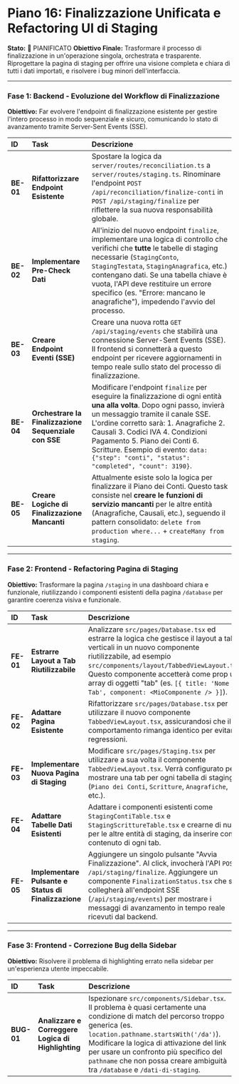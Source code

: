 # Piano 16: Finalizzazione Unificata e Refactoring UI di Staging

**Stato:** 📝 PIANIFICATO
**Obiettivo Finale:** Trasformare il processo di finalizzazione in un'operazione singola, orchestrata e trasparente. Riprogettare la pagina di staging per offrire una visione completa e chiara di tutti i dati importati, e risolvere i bug minori dell'interfaccia.

---

### **Fase 1: Backend - Evoluzione del Workflow di Finalizzazione**
**Obiettivo:** Far evolvere l'endpoint di finalizzazione esistente per gestire l'intero processo in modo sequenziale e sicuro, comunicando lo stato di avanzamento tramite Server-Sent Events (SSE).

| ID | Task | Descrizione |
| :-- | :--- | :--- |
| **BE-01**| **Rifattorizzare Endpoint Esistente** | Spostare la logica da `server/routes/reconciliation.ts` a `server/routes/staging.ts`. Rinominare l'endpoint `POST /api/reconciliation/finalize-conti` in `POST /api/staging/finalize` per riflettere la sua nuova responsabilità globale. |
| **BE-02**| **Implementare Pre-Check Dati** | All'inizio del nuovo endpoint `finalize`, implementare una logica di controllo che verifichi che **tutte** le tabelle di staging necessarie (`StagingConto`, `StagingTestata`, `StagingAnagrafica`, etc.) contengano dati. Se una tabella chiave è vuota, l'API deve restituire un errore specifico (es. "Errore: mancano le anagrafiche"), impedendo l'avvio del processo. |
| **BE-03**| **Creare Endpoint Eventi (SSE)** | Creare una nuova rotta `GET /api/staging/events` che stabilirà una connessione Server-Sent Events (SSE). Il frontend si connetterà a questo endpoint per ricevere aggiornamenti in tempo reale sullo stato del processo di finalizzazione. |
| **BE-04**| **Orchestrare la Finalizzazione Sequenziale con SSE** | Modificare l'endpoint `finalize` per eseguire la finalizzazione di ogni entità **una alla volta**. Dopo ogni passo, invierà un messaggio tramite il canale SSE. L'ordine corretto sarà: 1. Anagrafiche 2. Causali 3. Codici IVA 4. Condizioni Pagamento 5. Piano dei Conti 6. Scritture. Esempio di evento: `data: {"step": "conti", "status": "completed", "count": 3190}`. |
| **BE-05**| **Creare Logiche di Finalizzazione Mancanti** | Attualmente esiste solo la logica per finalizzare il Piano dei Conti. Questo task consiste nel **creare le funzioni di servizio mancanti** per le altre entità (Anagrafiche, Causali, etc.), seguendo il pattern consolidato: `delete from production where...` + `createMany from staging`. |

---

### **Fase 2: Frontend - Refactoring Pagina di Staging**
**Obiettivo:** Trasformare la pagina `/staging` in una dashboard chiara e funzionale, riutilizzando i componenti esistenti della pagina `/database` per garantire coerenza visiva e funzionale.

| ID | Task | Descrizione |
| :-- | :--- | :--- |
| **FE-01**| **Estrarre Layout a Tab Riutilizzabile** | Analizzare `src/pages/Database.tsx` ed estrarre la logica che gestisce il layout a tab verticali in un nuovo componente riutilizzabile, ad esempio `src/components/layout/TabbedViewLayout.tsx`. Questo componente accetterà come prop un array di oggetti "tab" (es. `[{ title: 'Nome Tab', component: <MioComponente /> }]`). |
| **FE-02**| **Adattare Pagina Esistente** | Rifattorizzare `src/pages/Database.tsx` per utilizzare il nuovo componente `TabbedViewLayout.tsx`, assicurandosi che il comportamento rimanga identico per evitare regressioni. |
| **FE-03**| **Implementare Nuova Pagina di Staging** | Modificare `src/pages/Staging.tsx` per utilizzare a sua volta il componente `TabbedViewLayout.tsx`. Verrà configurato per mostrare una tab per ogni tabella di staging (`Piano dei Conti`, `Scritture`, `Anagrafiche`, etc.). |
| **FE-04**| **Adattare Tabelle Dati Esistenti** | Adattare i componenti esistenti come `StagingContiTable.tsx` e `StagingScrittureTable.tsx` e crearne di nuovi per le altre entità di staging, da inserire come contenuto di ogni tab. |
| **FE-05**| **Implementare Pulsante e Status di Finalizzazione** | Aggiungere un singolo pulsante "Avvia Finalizzazione". Al click, invocherà l'API `POST /api/staging/finalize`. Aggiungere un componente `FinalizationStatus.tsx` che si collegherà all'endpoint SSE (`/api/staging/events`) per mostrare i messaggi di avanzamento in tempo reale ricevuti dal backend. |

---

### **Fase 3: Frontend - Correzione Bug della Sidebar**
**Obiettivo:** Risolvere il problema di highlighting errato nella sidebar per un'esperienza utente impeccabile.

| ID | Task | Descrizione |
| :-- | :--- | :--- |
| **BUG-01**| **Analizzare e Correggere Logica di Highlighting** | Ispezionare `src/components/Sidebar.tsx`. Il problema è quasi certamente una condizione di match del percorso troppo generica (es. `location.pathname.startsWith('/da')`). Modificare la logica di attivazione del link per usare un confronto più specifico del `pathname` che non possa creare ambiguità tra `/database` e `/dati-di-staging`. | 